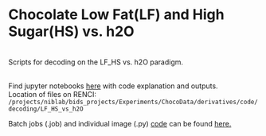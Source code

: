 # Chocolate Low Fat(LF) and High Sugar(HS) vs. h2O  
<br>
Scripts for decoding on the LF_HS vs. h2O paradigm.  
<br>
<br>

Find jupyter notebooks [here](https://github.com/niblunc/ChocolateData/tree/master/ana/SVM_Decoding/LF_HS_vs_h2O/notebooks) with code explanation and outputs. 
<br>
Location of files on RENCI: 
``` /projects/niblab/bids_projects/Experiments/ChocoData/derivatives/code/decoding/LF_HS_vs_h2O```

Batch jobs (.job) and individual image (.py)  [code](https://github.com/niblunc/ChocolateData/tree/master/data_ana/SVM_Decoding/LF_HS_vs_h2O/code) can be found [here.](https://github.com/niblunc/ChocolateData/tree/master/data_ana/SVM_Decoding/LF_HS_vs_h2O/code)     
